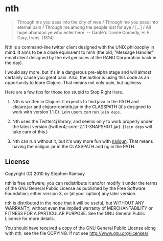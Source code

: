 # nth

> Through me you pass into the city of woe / Through me you pass into eternal pain / Through me among the people lost for aye / [...] / All hope abandon ye who enter here. -- Dante's Divine Comedy, H. F. Cary, trans. (1814)

Nth is a command-line twitter client designed with the UNIX philosophy in mind.  It aims to be a close equivalent to nmh (the old, "Message Handler" email client designed by the evil geniuses at the RAND Corporation back in the day).

I would say more, but it's in a dangerous pre-alpha stage and will almost certainly cause you great pain.  Also, the author is using this code as an opportunity to learn Clojure.  That means not only pain, but ugliness.

Here are a few tips for those too stupid to Stop Right Here.

1. Nth is written in Clojure.  It expects to find java in the PATH and clojure.jar and clojure-contrib.jar in the CLASSPATH (it's designed to work with version 1.1.0). Lein users can run `lein deps`.

2. Nth uses the Twitter4j library, and seems only to work properly under the latest version (twitter4j-core-2.1.1-SNAPSHOT.jar). (`lein deps` will take care of this.)

3. Nth can run without it, but it's way more fun with [nailgun](http://martiansoftware.com/nailgun/index.html).  That means having the nailgun jar in the CLASSPATH and ng in the PATH.

## License

Copyright (C) 2010 by Stephen Ramsay

nth is free software; you can redistribute it and/or modify it under the terms of the GNU General Public License as published by the Free Software Foundation; either version 3, or (at your option) any later version.

nth is distributed in the hope that it will be useful, but WITHOUT ANY WARRANTY; without even the implied warranty of MERCHANTABILITY or FITNESS FOR A PARTICULAR PURPOSE.  See the GNU General Public License for more details.

You should have received a copy of the GNU General Public License along with nth; see the file COPYING.  If not see <http://www.gnu.org/licenses/>
